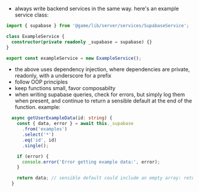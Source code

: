 - always write backend services in the same way. here's an example service class:

```typescript
import { supabase } from '@game/lib/server/services/SupabaseService';

class ExampleService {
  constructor(private readonly _supabase = supabase) {}
}

export const exampleService = new ExampleService();
```

- the above uses dependency injection, where dependencies are private, readonly, with a underscore for a prefix
- follow OOP principles
- keep functions small, favor composabilty
- when writing supabase queries, check for errors, but simply log them when present, and continue to return a sensible default at the end of the function. example:

```typescript
  async getUserExampleData(id: string) {
    const { data, error } = await this._supabase
      .from('examples')
      .select('*')
      .eq('id', id)
      .single();

    if (error) {
      console.error('Error getting example data:', error);
    }

    return data; // sensible default could include an empty array: return data ?? []
  }
```
